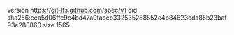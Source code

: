 version https://git-lfs.github.com/spec/v1
oid sha256:eea5d06ffc9c4bd47a9faccb332535288552e4b84623cda85b23baf93e288860
size 1565
